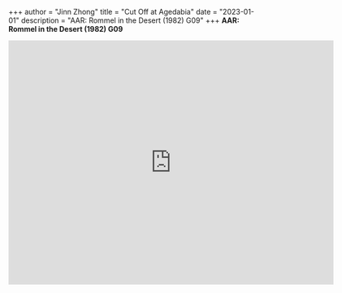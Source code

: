 +++
author = "Jinn Zhong"
title = "Cut Off at Agedabia"
date = "2023-01-01"
description = "AAR: Rommel in the Desert (1982) G09"
+++
**AAR: Rommel in the Desert (1982) G09**

<iframe
    width="640"
    height="480"
    src="https://www.youtube.com/embed/PNGhHNMSZ2w"
    frameborder="0"
    allow="autoplay; encrypted-media"
    allowfullscreen
>
</iframe>

